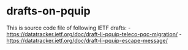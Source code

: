 # drafts-on-pquip
This is source code file of following IETF drafts:
-https://datatracker.ietf.org/doc/draft-li-pquip-teleco-pqc-migration/
-https://datatracker.ietf.org/doc/draft-li-pquip-escape-message/
